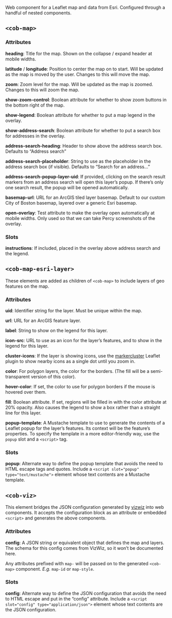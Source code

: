 Web component for a Leaflet map and data from Esri. Configured through a handful
of nested components.

## `<cob-map>` 

### Attributes

**heading**: Title for the map. Shown on the collapse / expand header at mobile
widths.

**latitude** / **longitude**: Position to center the map on to start. Will be
updated as the map is moved by the user. Changes to this will move the map.

**zoom**: Zoom level for the map. Will be updated as the map is zoomed. Changes
to this will zoom the map.

**show-zoom-control**: Boolean attribute for whether to show zoom buttons in the
bottom right of the map.

**show-legend**: Boolean attribute for whether to put a map legend in the
overlay.

**show-address-search**: Boolean attribute for whether to put a search box for
addresses in the overlay.

**address-search-heading**: Header to show above the address search box. Defaults
to “Address search”

**address-search-placeholder**: String to use as the placeholder in the address
search box (if visible). Defaults to “Search for an address…”

**address-search-popup-layer-uid**: If provided, clicking on the search result
markers from an address search will open this layer’s popup. If there’s only one
search result, the popup will be opened automatically.

**basemap-url**: URL for an ArcGIS tiled layer basemap. Default to our custom
City of Boston basemap, layered over a generic Esri basemap.

**open-overlay**: Test attribute to make the overlay open automatically at
mobile widths. Only used so that we can take Percy screenshots of the overlay.

### Slots

**instructions**: If included, placed in the overlay above address search and
the legend.

## `<cob-map-esri-layer>`

These elements are added as children of `<cob-map>` to include layers of geo
features on the map.

### Attributes

**uid**: Identifier string for the layer. Must be unique within the map.

**url**: URL for an ArcGIS feature layer.

**label**: String to show on the legend for this layer.

**icon-src**: URL to use as an icon for the layer’s features, and to show in the
legend for this layer.

**cluster-icons**: If the layer is showing icons, use the
[markercluster](https://github.com/CityOfBoston/Leaflet.markercluster) Leaflet
plugin to show nearby icons as a single dot until you zoom in.

**color**: For polygon layers, the color for the borders. (The fill will be a
semi-transparent version of this color).

**hover-color**: If set, the color to use for polygon borders if the mouse is
hovered over them.

**fill**: Boolean attribute. If set, regions will be filled in with the color
attribute at 20% opacity. Also causes the legend to show a box rather than a
straight line for this layer.

**popup-template**: A Mustache template to use to generate the contents of a
Leaflet popup for the layer’s features. Its context will be the feature’s
properties. To specify the template in a more editor-friendly way, use the
`popup` slot and a `<script>` tag.

### Slots

**popup**: Alternate way to define the popup template that avoids the need to
HTML escape tags and quotes. Include a `<script slot="popup"
type="text/mustache">` element whose text contents are a Mustache template. 

## `<cob-viz>`

This element bridges the JSON configuration generated by
[vizwiz](https://github.com/CityOfBoston/vizwiz) into web components. It accepts
the configuration block as an attribute or embedded `<script>` and generates the
above components.

### Attributes

**config**: A JSON string or equivalent object that defines the map and layers.
The schema for this config comes from VizWiz, so it won’t be documented here.

Any attributes prefixed with `map-` will be passed on to the generated
`<cob-map>` component. _E.g._ `map-id` or `map-style`.

### Slots

**config**: Alternate way to define the JSON configuration that avoids the need
to HTML escape and put in the “config” attribute. Include a `<script
slot="config" type="application/json">` element whose text contents are the JSON
configuration. 